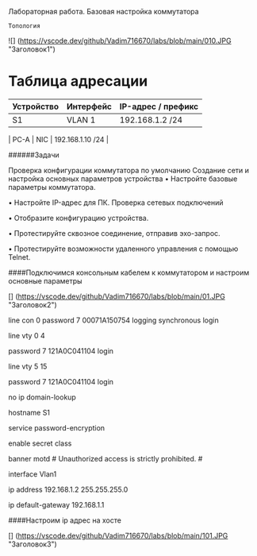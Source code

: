 Лабораторная работа. Базовая настройка коммутатора 

	Топология
![] (https://vscode.dev/github/Vadim716670/labs/blob/main/010.JPG "Заголовок1")

# Таблица адресации

| Устройство | Интерфейс | IP-адрес / префикс |
| --- | --- | --- |
| S1  | VLAN 1 | 192.168.1.2 /24 |

| PC-A | NIC | 192.168.1.10 /24 |

######Задачи



Проверка конфигурации коммутатора по умолчанию
Создание сети и настройка основных параметров устройства
•	Настройте базовые параметры коммутатора.


•	Настройте IP-адрес для ПК.
 Проверка сетевых подключений


•	Отобразите конфигурацию устройства.


•	Протестируйте сквозное соединение, отправив эхо-запрос.


•	Протестируйте возможности удаленного управления с помощью Telnet.



####Подключимся консольным кабелем к коммутатором и настроим основные параметры



[]
(https://vscode.dev/github/Vadim716670/labs/blob/main/01.JPG "Заголовок2")

line con 0
 password 7 00071A150754
 logging synchronous
 login

line vty 0 4

 password 7 121A0C041104
 login

line vty 5 15

 password 7 121A0C041104
 login




no ip domain-lookup

hostname S1

service password-encryption

enable secret class

banner motd #
Unauthorized access is strictly prohibited. #



interface Vlan1

 ip address 192.168.1.2 255.255.255.0


ip default-gateway 192.168.1.1



####Настроим ip адрес на хосте



[] (https://vscode.dev/github/Vadim716670/labs/blob/main/101.JPG "Заголовок3")




